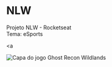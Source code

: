# NLW
 Projeto NLW - Rocketseat 
 <br>
 Tema: eSports

<a
                          
<img src="https://static-cdn.jtvnw.net/ttv-boxart/490379_IGDB-90x120.jpg" alt="Capa do jogo Ghost Recon Wildlands">
</a>
